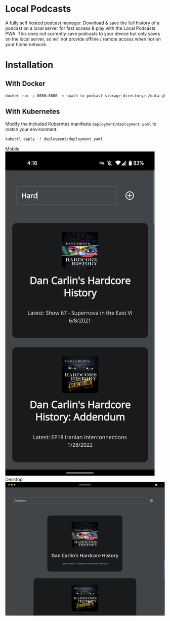 # Local Podcasts

A fully self hosted podcast manager.  Download & save the full history of a podcast on a local server for fast access & play with the Local Podcasts PWA.  This does not currently save podcasts to your device but only saves on the local server, so will not provide offline / remote access when not on your home network.

# Installation

## With Docker
```bash
docker run -p 8080:8080 -v <path to podcast storage directory>:/data ghcr.io/nathanamorin/local-podcasts:<latest release tag here>
```

## With Kubernetes
Modify the included Kuberntes manifests ```deployment/deployment.yaml``` to match your environment.
```bash
kubectl apply -f deployment/deployment.yaml
```

Mobile
![Mobile Screenshot](./docs/img/mobile.png)
Desktop
![Desktop Screenshot](./docs/img/desktop.png)